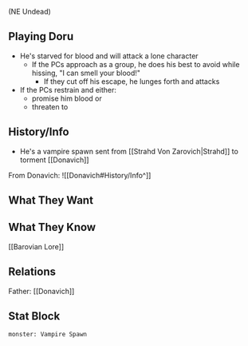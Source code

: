 (NE Undead)
## Playing Doru
- He's starved for blood and will attack a lone character
	- If the PCs approach as a group, he does his best to avoid while hissing, "I can smell your blood!"
		- If they cut off his escape, he lunges forth and attacks
- If the PCs restrain and either:
	- promise him blood or
	- threaten to 

## History/Info
- He's a vampire spawn sent from [[Strahd Von Zarovich|Strahd]] to torment [[Donavich]]

From Donavich:
![[Donavich#History/Info^]]

## What They Want

## What They Know
[[Barovian Lore]]

## Relations
Father: [[Donavich]]

## Stat Block

```statblock
monster: Vampire Spawn
```

